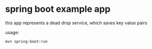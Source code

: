 spring boot example app
=======================

this app represents a dead drop service, which saves key value pairs

usage:
    
    mvn spring-boot:run